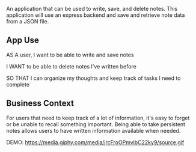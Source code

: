 An application that can be used to write, save, and delete notes. This application will use an express backend and save and retrieve note data from a JSON file.


## App Use

AS A user, I want to be able to write and save notes

I WANT to be able to delete notes I've written before

SO THAT I can organize my thoughts and keep track of tasks I need to complete

## Business Context

For users that need to keep track of a lot of information, it's easy to forget or be unable to recall something important. Being able to take persistent notes allows users to have written information available when needed.

DEMO:
https://media.giphy.com/media/jrcFroOPmvibC22ky9/source.gif
